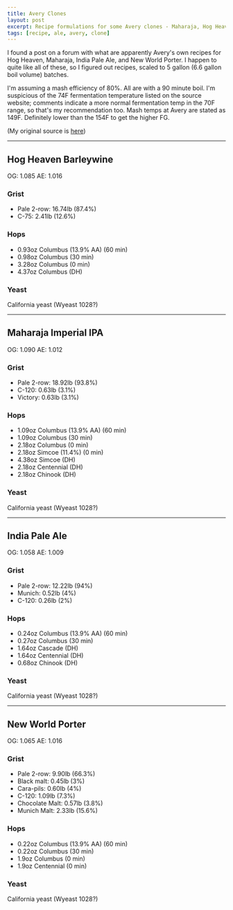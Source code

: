 ```yaml
---
title: Avery Clones
layout: post
excerpt: Recipe formulations for some Avery clones - Maharaja, Hog Heaven, India Pale Ale, New World Porter
tags: [recipe, ale, avery, clone]
---
```


I found a post on a forum with what are apparently Avery's own recipes for Hog Heaven, Maharaja, India Pale Ale, and New World Porter.  I happen to quite like all of these, so I figured out recipes, scaled to 5 gallon (6.6 gallon boil volume) batches.

I'm assuming a mash efficiency of 80%.  All are with a 90 minute boil.  I'm suspicious of the 74F fermentation temperature listed on the source website; comments indicate a more normal fermentation temp in the 70F range, so that's my recommendation too.  Mash temps at Avery are stated as 149F.  Definitely lower than the 154F to get the higher FG.

(My original source is [here](http://www.thebrewingnetwork.com/forum/viewtopic.php?f=7&t=13157))

----------------------------


## Hog Heaven Barleywine
OG: 1.085
AE: 1.016

### Grist
* Pale 2-row: 16.74lb (87.4%)
* C-75: 2.41lb (12.6%)

### Hops
* 0.93oz Columbus (13.9% AA) (60 min)
* 0.98oz Columbus (30 min)
* 3.28oz Columbus (0 min)
* 4.37oz Columbus (DH)

### Yeast
California yeast (Wyeast 1028?)


----------------------------



## Maharaja Imperial IPA
OG: 1.090
AE: 1.012

### Grist
* Pale 2-row: 18.92lb (93.8%)
* C-120: 0.63lb (3.1%)
* Victory: 0.63lb (3.1%)

### Hops
* 1.09oz Columbus (13.9% AA) (60 min)
* 1.09oz Columbus (30 min)
* 2.18oz Columbus (0 min)
* 2.18oz Simcoe (11.4%) (0 min)
* 4.38oz Simcoe (DH)
* 2.18oz Centennial (DH)
* 2.18oz Chinook (DH)

### Yeast
California yeast (Wyeast 1028?)

----------------------------



## India Pale Ale
OG: 1.058
AE: 1.009

### Grist
* Pale 2-row: 12.22lb (94%)
* Munich: 0.52lb (4%)
* C-120: 0.26lb (2%)

### Hops
* 0.24oz Columbus (13.9% AA) (60 min)
* 0.27oz Columbus (30 min)
* 1.64oz Cascade (DH)
* 1.64oz Centennial (DH)
* 0.68oz Chinook (DH)

### Yeast
California yeast (Wyeast 1028?)



----------------------------


## New World Porter
OG: 1.065
AE: 1.016

### Grist
* Pale 2-row: 9.90lb (66.3%)
* Black malt: 0.45lb (3%)
* Cara-pils: 0.60lb (4%)
* C-120: 1.09lb (7.3%)
* Chocolate Malt: 0.57lb (3.8%)
* Munich Malt: 2.33lb (15.6%)

### Hops
* 0.22oz Columbus (13.9% AA) (60 min)
* 0.22oz Columbus (30 min)
* 1.9oz Columbus (0 min)
* 1.9oz Centennial (0 min)

### Yeast
California yeast (Wyeast 1028?)

